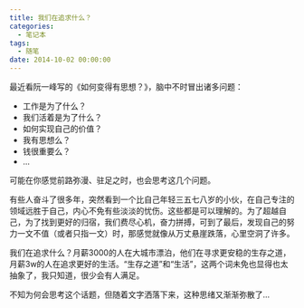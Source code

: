 ```yaml
---
title: 我们在追求什么？
categories:
  - 笔记本
tags:
  - 随笔
date: 2014-10-02 00:00:00
---
```



最近看阮一峰写的《如何变得有思想？》，脑中不时冒出诸多问题：

- 工作是为了什么？
- 我们活着是为了什么？
- 如何实现自己的价值？
- 我有思想么？
- 钱很重要么？
- ...

可能在你感觉前路弥漫、驻足之时，也会思考这几个问题。

有些人奋斗了很多年，突然看到一个比自己年轻三五七八岁的小伙，在自己专注的领域远胜于自己，内心不免有些淡淡的忧伤。这些都是可以理解的。为了超越自己，为了找到更好的归宿，我们费尽心机，奋力拼搏，可到了最后，发现自己的努力一文不值（或者只指一文）时，那感觉就像从万丈悬崖跌落，心里空洞了许多。

我们在追求什么？月薪3000的人在大城市漂泊，他们在寻求更安稳的生存之道，月薪3w的人在追求更好的生活。“生存之道”和“生活”，这两个词未免也显得也太抽象了，我只知道，很少会有人满足。

不知为何会思考这个话题，但随着文字洒落下来，这种思绪又渐渐弥散了...
